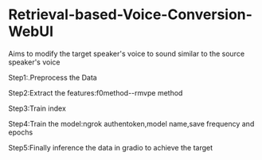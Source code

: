 # Retrieval-based-Voice-Conversion-WebUI
 Aims to modify the target speaker's voice to sound similar to the source speaker's voice

 Step1:.Preprocess the Data

 Step2:Extract the features:f0method--rmvpe method

 Step3:Train index

 Step4:Train the model:ngrok authentoken,model name,save frequency and epochs

 Step5:Finally inference the data in gradio to achieve the target
